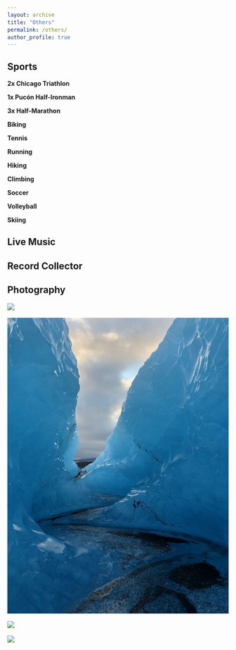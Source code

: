 ```yaml
---
layout: archive
title: "Others"
permalink: /others/
author_profile: true
---
```


## Sports

**2x Chicago Triathlon**

**1x Pucón Half-Ironman**

**3x Half-Marathon**

**Biking**

**Tennis**

**Running**

**Hiking**

**Climbing**

**Soccer**

**Volleyball**

**Skiing**


## Live Music

## Record Collector

## Photography
![](/images/photo4.png)

![](/images/photo3.png)

![](/images/photo1.png)

![](/images/photo2.png)
